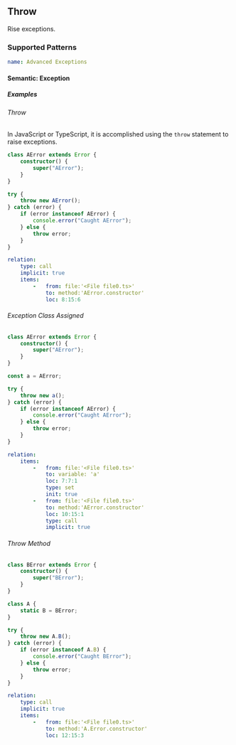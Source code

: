 ## Throw

Rise exceptions.

### Supported Patterns

```yaml
name: Advanced Exceptions
```

#### Semantic: Exception

##### Examples

###### Throw

<!-- exceptions/raise -->

In JavaScript or TypeScript, it is accomplished using the `throw` statement to raise exceptions.

```ts
class AError extends Error {
    constructor() {
        super("AError");
    }
}

try {
    throw new AError();
} catch (error) {
    if (error instanceof AError) {
        console.error("Caught AError");
    } else {
        throw error;
    }
}
```

```yaml
relation:
    type: call
    implicit: true
    items:
        -   from: file:'<File file0.ts>'
            to: method:'AError.constructor'
            loc: 8:15:6
```

###### Exception Class Assigned

<!-- exceptions/raise_assign -->

```ts
class AError extends Error {
    constructor() {
        super("AError");
    }
}

const a = AError;

try {
    throw new a();
} catch (error) {
    if (error instanceof AError) {
        console.error("Caught AError");
    } else {
        throw error;
    }
}
```

```yaml
relation:
    items:
        -   from: file:'<File file0.ts>'
            to: variable: 'a'
            loc: 7:7:1
            type: set
            init: true
        -   from: file:'<File file0.ts>'
            to: method:'AError.constructor'
            loc: 10:15:1
            type: call
            implicit: true
```

###### Throw Method

<!-- exceptions/raise_attr -->

```ts
class BError extends Error {
    constructor() {
        super("BError");
    }
}

class A {
    static B = BError;
}

try {
    throw new A.B();
} catch (error) {
    if (error instanceof A.B) {
        console.error("Caught BError");
    } else {
        throw error;
    }
}
```

```yaml
relation:
    type: call
    implicit: true
    items:
        -   from: file:'<File file0.ts>'
            to: method:'A.Error.constructor'
            loc: 12:15:3
```
